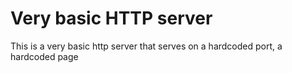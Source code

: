 Very basic HTTP server
======================

This is a very basic http server that serves on a hardcoded port, a hardcoded page
